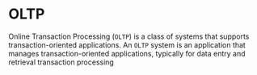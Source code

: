 # OLTP

Online Transaction Processing (`OLTP`) is a class of systems that supports transaction-oriented applications. An `OLTP` system is an application that manages transaction-oriented applications, typically for data entry and retrieval transaction processing
